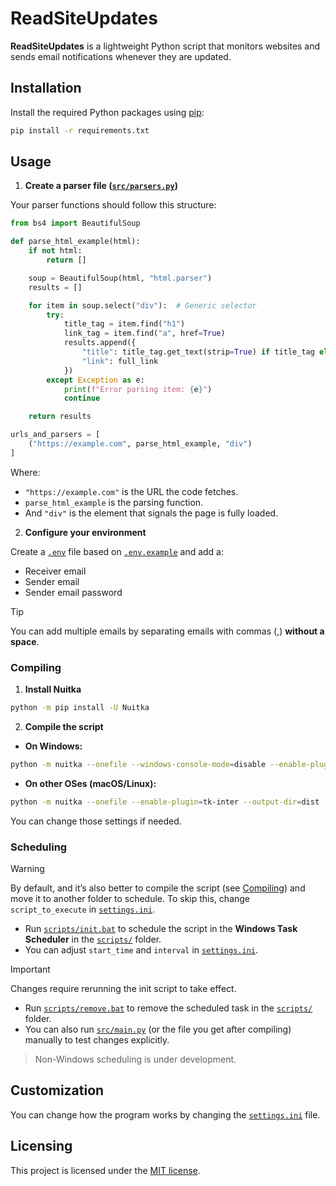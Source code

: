 # ReadSiteUpdates

**ReadSiteUpdates** is a lightweight Python script that monitors websites and sends email notifications whenever they are updated.

## Installation

Install the required Python packages using [pip](https://pypi.org/project/pip/):

```bash
pip install -r requirements.txt
```

## Usage

1. **Create a parser file ([`src/parsers.py`](src/parsers.py))**

Your parser functions should follow this structure:

```python
from bs4 import BeautifulSoup

def parse_html_example(html):
    if not html:
        return []

    soup = BeautifulSoup(html, "html.parser")
    results = []

    for item in soup.select("div"):  # Generic selector
        try:
            title_tag = item.find("h1")
            link_tag = item.find("a", href=True)
            results.append({
                "title": title_tag.get_text(strip=True) if title_tag else "",
                "link": full_link
            })
        except Exception as e:
            print(f"Error parsing item: {e}")
            continue

    return results

urls_and_parsers = [
    ("https://example.com", parse_html_example, "div")
]
```

Where:

- `"https://example.com"` is the URL the code fetches.
- `parse_html_example` is the parsing function.
- And `"div"` is the element that signals the page is fully loaded.

2. **Configure your environment**

Create a [`.env`](.env) file based on [`.env.example`](.env.example) and add a:

- Receiver email
- Sender email
- Sender email password

> [!TIP]  
> You can add multiple emails by separating emails with commas (,) **without a space**.

### Compiling

1. **Install Nuitka**

```bash
python -m pip install -U Nuitka
```

2. **Compile the script**

- **On Windows:**

```bash
python -m nuitka --onefile --windows-console-mode=disable --enable-plugin=tk-inter --output-dir=dist ./src/main.py
```

- **On other OSes (macOS/Linux):**

```bash
python -m nuitka --onefile --enable-plugin=tk-inter --output-dir=dist ./src/main.py
```

You can change those settings if needed.

### Scheduling

> [!WARNING]  
> By default, and it’s also better to compile the script (see [Compiling](#compiling)) and move it to another folder to schedule. To skip this, change `script_to_execute` in [`settings.ini`](settings.ini).

- Run [`scripts/init.bat`](scripts/init.bat) to schedule the script in the **Windows Task Scheduler** in the [`scripts/`](scripts/) folder.
- You can adjust `start_time` and `interval` in [`settings.ini`](settings.ini).
> [!IMPORTANT]  
> Changes require rerunning the init script to take effect.
- Run [`scripts/remove.bat`](scripts/remove.bat) to remove the scheduled task in the [`scripts/`](scripts/) folder.
- You can also run [`src/main.py`](src/main.py) (or the file you get after compiling) manually to test changes explicitly.

> Non-Windows scheduling is under development.

## Customization

You can change how the program works by changing the [`settings.ini`](settings.ini) file.

## Licensing

This project is licensed under the [MIT license](LICENSE).
